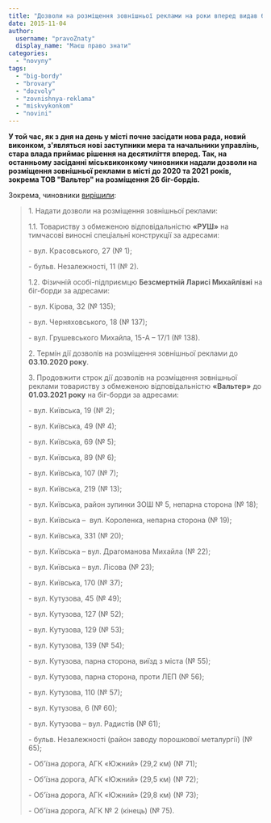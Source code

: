 ```yaml
---
title: "Дозволи на розміщення зовнішньої реклами на роки вперед видав броварський міськвиконком"
date: 2015-11-04
author: 
  username: "pravoZnaty"
  display_name: "Маєш право знати"
categories: 
  - "novyny"
tags: 
  - "big-bordy"
  - "brovary"
  - "dozvoly"
  - "zovnishnya-reklama"
  - "miskvykonkom"
  - "novini"
---
```


**У той час, як з дня на день у місті почне засідати нова рада, новий виконком, з'являться нові заступники мера та начальники управлінь, стара влада приймає рішення на десятиліття вперед. Так, на останньому засіданні міськвиконкому чиновники надали дозволи на розміщення зовнішньої реклами в місті до 2020 та 2021 років, зокрема ТОВ "Вальтер" на розміщення 26 біг-бордів.**

Зокрема, чиновники [вирішили](http://brovary-rada.gov.ua/r%D1%96shennya-vikonavchogo-kom%D1%96tetu-v%D1%96d-03112015-%E2%84%96656-pro-nadannya-dozvol%D1%96v-na-rozm%D1%96shchennya-zovn%D1%96shno%D1%97):

> 1\. Надати дозволи на розміщення зовнішньої реклами:
> 
> 1.1. Товариству з обмеженою відповідальністю **«РУШ»** на тимчасові виносні спеціальні конструкції за адресами:
> 
> \- вул. Красовського, 27 (№ 1);
> 
> \- бульв. Незалежності, 11 (№ 2).
> 
> 1.2. Фізичній особі-підприємцю **Безсмертній Ларисі Михайлівні** на біг-борди за адресами:
> 
> \- вул. Кірова, 32 (№ 135);
> 
> \- вул. Черняховського, 18 (№ 137);
> 
> \- вул. Грушевського Михайла, 15-А – 17/1 (№ 138).
> 
> 2\. Термін дії дозволів на розміщення зовнішньої реклами до **03.10.2020 року**.
> 
> 3\. Продовжити строк дії дозволів на розміщення зовнішньої реклами товариству з обмеженою відповідальністю **«Вальтер»** до **01.03.2021 року** на біг-борди за адресами:
> 
> \- вул. Київська, 19 (№ 2);
> 
> \- вул. Київська, 49 (№ 4);
> 
> \- вул. Київська, 69 (№ 5);
> 
> \- вул. Київська, 89 (№ 6);
> 
> \- вул. Київська, 107 (№ 7);
> 
> \- вул. Київська, 219 (№ 13);
> 
> \- вул. Київська, район зупинки ЗОШ № 5, непарна сторона (№ 18);
> 
> \- вул. Київська –  вул. Короленка, непарна сторона (№ 19);
> 
> \- вул. Київська, 331 (№ 20);
> 
> \- вул. Київська – вул. Драгоманова Михайла (№ 22);
> 
> \- вул. Київська – вул. Лісова (№ 23);
> 
> \- вул. Київська, 170 (№ 37);
> 
> \- вул. Кутузова, 45 (№ 49);
> 
> \- вул. Кутузова, 127 (№ 52);
> 
> \- вул. Кутузова, 129 (№ 53);
> 
> \- вул. Кутузова, 139 (№ 54);
> 
> \- вул. Кутузова, парна сторона, виїзд з міста (№ 55);
> 
> \- вул. Кутузова, парна сторона, проти ЛЕП (№ 56);
> 
> \- вул. Кутузова, 110 (№ 57);
> 
> \- вул. Кутузова, 6 (№ 60);
> 
> \- вул. Кутузова – вул. Радистів (№ 61);
> 
> \- бульв. Незалежності (район заводу порошкової металургії) (№ 65);
> 
> \- Об'їзна дорога, АГК «Южний» (29,2 км) (№ 71);
> 
> \- Об'їзна дорога, АГК «Южний» (29,5 км) (№ 72);
> 
> \- Об'їзна дорога, АГК «Южний» (29,8 км) (№ 73);
> 
> \- Об'їзна дорога, АГК № 2 (кінець) (№ 75).
